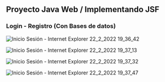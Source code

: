 
## Proyecto Java Web / Implementando JSF
### Login - Registro  (Con Bases de datos)

![Inicio Sesión - Internet Explorer 22_2_2022 19_36_42](https://user-images.githubusercontent.com/88462536/155233034-4c079f6e-ce93-4239-820d-663d2eb915e3.png)

![Inicio Sesión - Internet Explorer 22_2_2022 19_37_13](https://user-images.githubusercontent.com/88462536/155233035-eed3d27a-6a3a-4191-bbe7-d79985161fc9.png)

![Inicio Sesión - Internet Explorer 22_2_2022 19_37_32](https://user-images.githubusercontent.com/88462536/155233033-924111e5-a180-439c-83fb-5be80978177c.png)

![Inicio Sesión - Internet Explorer 22_2_2022 19_37_47](https://user-images.githubusercontent.com/88462536/155233036-8f142294-84d3-41e0-8c44-33bc38ffe892.png)
